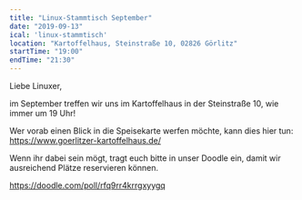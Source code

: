 ```yaml
---
title: "Linux-Stammtisch September"
date: "2019-09-13"
ical: 'linux-stammtisch'
location: "Kartoffelhaus, Steinstraße 10, 02826 Görlitz"
startTime: "19:00"
endTime: "21:30"
---
```


Liebe Linuxer,

im September treffen wir uns im Kartoffelhaus in der Steinstraße 10, wie immer um 19 Uhr!

Wer vorab einen Blick in die Speisekarte werfen möchte, kann dies hier tun: https://www.goerlitzer-kartoffelhaus.de/

Wenn ihr dabei sein mögt, tragt euch bitte in unser Doodle ein, damit wir ausreichend Plätze reservieren können.

https://doodle.com/poll/rfq9rr4krrgxyygq
